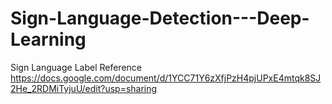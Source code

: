 # Sign-Language-Detection---Deep-Learning
Sign Language Label Reference
https://docs.google.com/document/d/1YCC71Y6zXfjPzH4pjUPxE4mtqk8SJ2He_2RDMiTyjuU/edit?usp=sharing 
